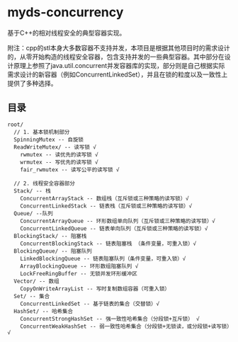 # myds-concurrency

基于C++的相对线程安全的典型容器实现。

附注：cpp的stl本身大多数容器不支持并发，本项目是根据其他项目时的需求设计的，从零开始构造的线程安全容器，包含支持并发的一些典型容器。其中部分在设计原理上参照了java.util.concurrent并发容器库的实现，部分则是自己根据实际需求设计的新容器（例如ConcurrentLinkedSet），并且在锁的粒度以及一致性上提供了多种选择。

## 目录

```
root/ 
  // 1. 基本锁机制部分
  SpinningMutex -- 自旋锁
  ReadWriteMutex/ -- 读写锁 √
    rwmutex -- 读优先的读写锁 √
    wrmutex -- 写优先的读写锁 √
    fair_rwmutex -- 读写公平的读写锁 √
    
  // 2. 线程安全容器部分
  Stack/ -- 栈
    ConcurrentArrayStack -- 数组栈（互斥锁或三种策略的读写锁）√
    ConcurrentLinkedStack -- 链表栈（互斥锁或三种策略的读写锁）√
  Queue/ --队列
    ConcurrentArrayQueue -- 环形数组单向队列（互斥锁或三种策略的读写锁）√
    ConcurrentLinkedQueue -- 链表单向队列（互斥锁或三种策略的读写锁）√
  BlockingStack/ -- 阻塞栈
    ConcurrentBlockingStack -- 链表阻塞栈 （条件变量，可重入锁）√
  BlockingQueue/ -- 阻塞队列
    LinkedBlockingQueue -- 链表阻塞队列（条件变量，可重入锁）√
    ArrayBlockingQueue -- 环形数组阻塞队列 √ 
    LockFreeRingBuffer -- 无锁并发环形缓冲区 
  Vector/ -- 数组
    CopyOnWriteArrayList -- 写时复制数组容器（可重入锁）
  Set/ -- 集合
    ConcurrentLinkedSet -- 基于链表的集合（交替锁）√
  HashSet/ -- 哈希集合
    ConcurrentStrongHashSet -- 强一致性哈希集合（分段锁+互斥锁） √
    ConcurrentWeakHashSet -- 弱一致性哈希集合（分段锁+无锁读，或分段锁+读写锁）√ 
 ```


